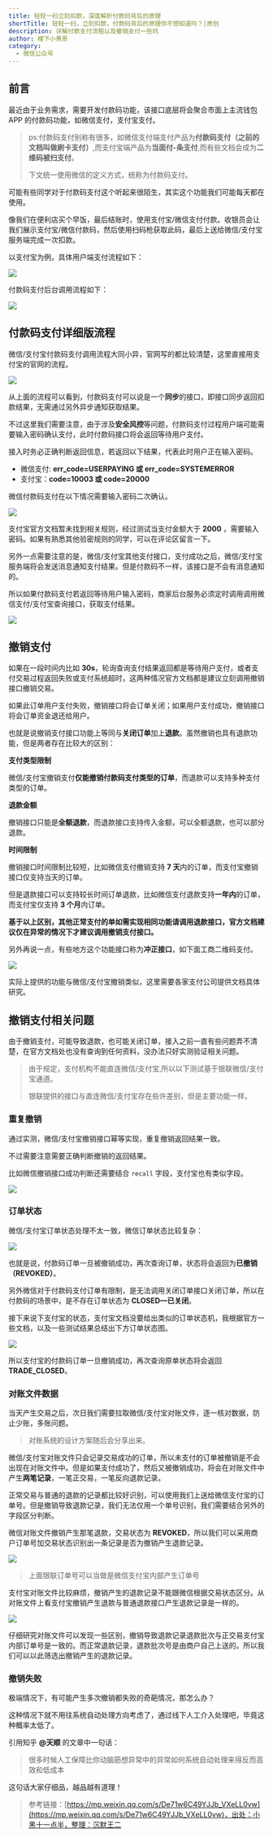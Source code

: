 ```yaml
---
title: 轻轻一扫立刻扣款，深度解析付款码背后的原理
shortTitle: 轻轻一扫，立刻扣款，付款码背后的原理你不想知道吗？|原创
description: 详解付款支付流程以及撤销支付一些坑
author: 楼下小黑哥
category:
  - 微信公众号
---
```


## 前言

最近由于业务需求，需要开发付款码功能，该接口底层将会聚合市面上主流钱包 APP 的付款码功能，如微信支付，支付宝支付。

> ps:付款码支付别称有很多，如微信支付端支付产品为**付款码支付（之前的文档叫做刷卡支付）**,而支付宝端产品为**当面付-条支付**,而有些文档会成为**二维码被扫支付**。
> 
> 下文统一使用微信的定义方式，统称为付款码支付。

可能有些同学对于付款码支付这个听起来很陌生，其实这个功能我们可能每天都在使用。

像我们在便利店买个早饭，最后结账时，使用支付宝/微信支付付款。收银员会让我们展示支付宝/微信付款码，然后使用扫码枪获取此码，最后上送给微信/支付宝服务端完成一次扣款。

以支付宝为例，具体用户端支付流程如下：

![](http://cdn.tobebetterjavaer.com/tobebetterjavaer/images/nice-article/weixin-qingqyslkkkfkmbhdylnfxzdmyc-ee8cca5c-9107-451b-9d55-0c613b48e756.jpg)


付款码支付后台调用流程如下：

![](http://cdn.tobebetterjavaer.com/tobebetterjavaer/images/nice-article/weixin-qingqyslkkkfkmbhdylnfxzdmyc-5dde8420-8d02-4cab-99e3-e034de8785af.jpg)

## 付款码支付详细版流程

微信/支付宝付款码支付调用流程大同小异，官网写的都比较清楚，这里直接用支付宝的官网的流程。

![](http://cdn.tobebetterjavaer.com/tobebetterjavaer/images/nice-article/weixin-qingqyslkkkfkmbhdylnfxzdmyc-202b590d-ce2b-4dd0-a919-a374939636ae.jpg)



从上面的流程可以看到，付款码支付可以说是一个**同步**的接口，即接口同步返回扣款结果，无需通过另外异步通知获取结果。

不过这里我们需要注意，由于涉及**安全风控**等问题，付款码支付过程用户端可能需要输入密码确认支付，此时付款码接口将会返回等待用户支付。

接入时务必正确判断返回信息，若返回以下结果，代表此时用户正在输入密码。

*   微信支付: **err\_code=USERPAYING 或 err\_code=SYSTEMERROR**
*   支付宝：**code=10003 或 code=20000**

微信付款码支付在以下情况需要输入密码二次确认。

![](http://cdn.tobebetterjavaer.com/tobebetterjavaer/images/nice-article/weixin-qingqyslkkkfkmbhdylnfxzdmyc-68e3ebb6-3132-4a6d-b821-3e029aa754d9.jpg)

支付宝官方文档暂未找到相关规则，经过测试当支付金额大于 **2000** ，需要输入密码。如果有熟悉其他验密规则的同学，可以在评论区留言一下。

另外一点需要注意的是，微信/支付宝其他支付接口，支付成功之后，微信/支付宝服务端将会发送消息通知支付结果。但是付款码不一样，该接口是不会有消息通知的。

所以如果付款码支付若返回等待用户输入密码，商家后台服务必须定时调用调用微信支付/支付宝查询接口，获取支付结果。

![](http://cdn.tobebetterjavaer.com/tobebetterjavaer/images/nice-article/weixin-qingqyslkkkfkmbhdylnfxzdmyc-bf673856-9b8e-4431-9a10-a1d7961d5f27.jpg)

## 撤销支付

如果在一段时间内比如 **30s**，轮询查询支付结果返回都是等待用户支付，或者支付交易过程返回失败或支付系统超时，这两种情况官方文档都是建议立刻调用撤销接口撤销交易。

如果此订单用户支付失败，撤销接口将会订单关闭；如果用户支付成功，撤销接口将会订单资金退还给用户。

也就是说撤销支付接口功能上等同与**关闭订单**加上**退款**。虽然撤销也具有退款功能，但是两者存在比较大的区别：

**支付类型限制**

微信/支付宝撤销支付**仅能撤销付款码支付类型的订单**，而退款可以支持多种支付类型的订单。

**退款金额**

撤销接口只能是**全额退款**，而退款接口支持传入金额，可以全额退款，也可以部分退款。

**时间限制**

撤销接口时间限制比较短，比如微信支付撤销支持 **7 天**内的订单，而支付宝撤销接口仅支持当天的订单。

但是退款接口可以支持较长时间订单退款，比如微信支付退款支持**一年内**的订单，而支付宝仅支持 **3 个月**内订单。

**基于以上区别，其他正常支付的单如需实现相同功能请调用退款接口，官方文档建议仅在异常的情况下才建议调用撤销支付接口。**

另外再说一点，有些地方这个功能接口称为**冲正接口**，如下面工商二维码支付。

![](http://cdn.tobebetterjavaer.com/tobebetterjavaer/images/nice-article/weixin-qingqyslkkkfkmbhdylnfxzdmyc-ad827c55-9452-455c-92ea-24d89c144150.jpg)

实际上提供的功能与微信/支付宝撤销类似，这里需要各家支付公司提供文档具体研究。

## 撤销支付相关问题

由于撤销支付，可能导致退款，也可能关闭订单，接入之前一直有些问题弄不清楚，在官方文档处也没有查询到任何资料，没办法只好实测验证相关问题。

> 由于规定，支付机构不能直连微信/支付宝,所以以下测试基于银联微信/支付宝通道。
> 
> 银联提供的接口与直连微信/支付宝存在些许差别，但是主要功能一样。

### 重复撤销

通过实测，微信/支付宝撤销接口幂等实现，重复撤销返回结果一致。

不过需要注意需要正确判断撤销的返回结果。

比如微信撤销接口成功判断还需要结合 `recall` 字段，支付宝也有类似字段。

![](http://cdn.tobebetterjavaer.com/tobebetterjavaer/images/nice-article/weixin-qingqyslkkkfkmbhdylnfxzdmyc-2991d929-84e9-4f74-b599-40be877c8893.jpg)

### 订单状态

微信/支付宝订单状态处理不太一致，微信订单状态比较复杂：

![](http://cdn.tobebetterjavaer.com/tobebetterjavaer/images/nice-article/weixin-qingqyslkkkfkmbhdylnfxzdmyc-0a96570f-46e7-40f6-990f-b4e39c5138b8.jpg)


也就是说，付款码订单一旦被撤销成功，再次查询订单，状态将会返回为**已撤销（REVOKED）**。

另外微信对于付款码支付订单有限制，是无法调用关闭订单接口关闭订单，所以在付款码的场景中，是不存在订单状态为 **CLOSED—已关闭**。

接下来说下支付宝的状态，支付宝文档没要给出类似的订单状态机，我根据官方一些文档，以及一些测试结果总结出下方订单状态图。

![](http://cdn.tobebetterjavaer.com/tobebetterjavaer/images/nice-article/weixin-qingqyslkkkfkmbhdylnfxzdmyc-68a6cefc-6c10-4984-88f0-d5f008948c40.jpg)

所以支付宝的付款码订单一旦撤销成功，再次查询原单状态将会返回 **TRADE\_CLOSED**。

### 对账文件数据

当天产生交易之后，次日我们需要拉取微信/支付宝对账文件，逐一核对数据，防止少账，多账问题。

>对账系统的设计方案随后会分享出来。

微信/支付宝对账文件只会记录交易成功的订单，所以未支付的订单被撤销是不会出现在对账文件中。但是如果支付成功了，然后又被撤销成功，将会在对账文件中产生**两笔记录**，一笔正交易，一笔反向退款记录。

正常交易与普通的退款的记录都比较好识别，可以使用我们上送给微信支付宝的订单号。但是撤销导致退款记录，我们无法仅用一个单号识别，我们需要结合另外的字段区分判断。

微信对账文件撤销产生那笔退款，交易状态为 **REVOKED**，所以我们可以采用商户订单号加交易状态识别出一条记录是否为撤销产生退款记录。

![](http://cdn.tobebetterjavaer.com/tobebetterjavaer/images/nice-article/weixin-qingqyslkkkfkmbhdylnfxzdmyc-dfc3b88f-342d-4d62-b345-edcc7f120526.jpg)

> 上面银联订单号可以当做是微信支付宝内部产生订单号

支付宝对账文件比较麻烦，撤销产生的退款记录不能跟微信根据交易状态区分。从对账文件上看支付宝撤销产生退款与普通退款接口产生退款记录是一样的。

![](http://cdn.tobebetterjavaer.com/tobebetterjavaer/images/nice-article/weixin-qingqyslkkkfkmbhdylnfxzdmyc-c100c76d-2826-4dee-8445-b7d95d1e87d7.jpg)

仔细研究对账文件可以发现一些区别，撤销导致退款记录退款批次与正交易支付宝内部订单号是一致的。而正常退款记录，退款批次号是由商户自己上送的。所以我们可以以此筛选出撤销产生的退款记录。

### 撤销失败

极端情况下，有可能产生多次撤销都失败的奇葩情况，那怎么办？

这种情况下就不用往系统自动处理方向考虑了，通过线下人工介入处理吧，毕竟这种概率太低了。

引用知乎 **@天顺** 的文章中一句话：

> 很多时候人工保障比你动脑筋想异常中的异常如何系统自动处理来得反而高效和低成本

这句话大家仔细品，越品越有道理！


>参考链接：[https://mp.weixin.qq.com/s/De71w6C49YJJb_VXeLL0vw](https://mp.weixin.qq.com/s/De71w6C49YJJb_VXeLL0vw)，出处：小黑十一点半，整理：沉默王二
